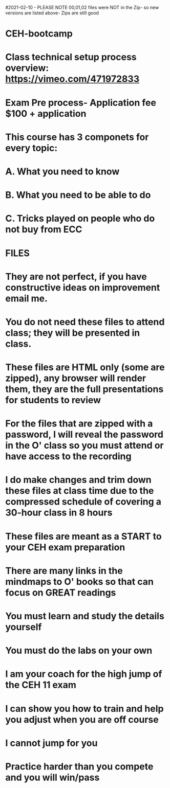 #2021-02-10 - PLEASE NOTE 00,01,02 files were NOT in the Zip- so new versions are listed above- Zips are still good
# CEH-bootcamp
# Class technical setup process overview: https://vimeo.com/471972833
# Exam Pre process- Application fee $100 + application
# This course has 3 componets for every topic: 
#  A. What you need to know 
#  B. What you need to be able to do 
#  C. Tricks played on people who do not buy from ECC
# FILES
# They are not perfect, if you have constructive ideas on improvement email me.
# You do not need these files to attend class; they will be presented in class.
# These files are HTML only (some are zipped), any browser will render them, they are the full presentations for students to review
# For the files that are zipped with a password, I will reveal the password in the O' class so you must attend or have access to the recording
# I do make changes and trim down these files at class time due to the compressed schedule of covering a 30-hour class in 8 hours
# These files are meant as a START to your CEH exam preparation
# There are many links in the mindmaps to O' books so that can focus on GREAT readings
# You must learn and study the details yourself
# You must do the labs on your own

# I am your coach for the high jump of the CEH 11 exam
# I can show you how to train and help you adjust when you are off course
# I cannot jump for you
# Practice harder than you compete and you will win/pass
